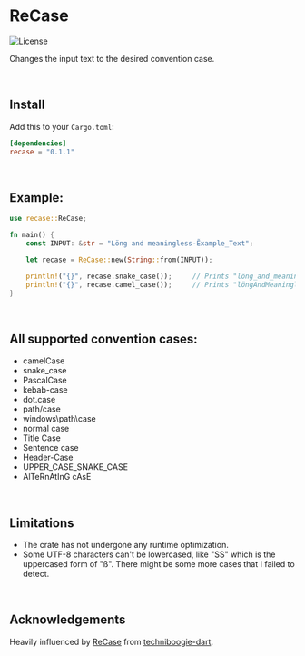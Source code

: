 # ReCase

[![License](https://img.shields.io/badge/License-BSD_2--Clause-orange.svg)](https://opensource.org/licenses/BSD-2-Clause)

Changes the input text to the desired convention case.

<p>&nbsp  </p>

## Install

Add this to your `Cargo.toml`:

```toml
[dependencies]
recase = "0.1.1"
```

<p>&nbsp  </p>

## Example:

```rust
use recase::ReCase;

fn main() {
    const INPUT: &str = "Löng and meaningless-Ẽxample_Text";

    let recase = ReCase::new(String::from(INPUT));

    println!("{}", recase.snake_case());     // Prints "löng_and_meaningless_ẽxample_text"
    println!("{}", recase.camel_case());     // Prints "löngAndMeaninglessẼxampleText"
}
```

<p>&nbsp  </p>

## All supported convention cases:

-   camelCase
-   snake_case
-   PascalCase
-   kebab-case
-   dot.case
-   path/case
-   windows\path\case
-   normal case
-   Title Case
-   Sentence case
-   Header-Case
-   UPPER_CASE_SNAKE_CASE
-   AlTeRnAtInG cAsE

<p>&nbsp  </p>

## Limitations

-   The crate has not undergone any runtime optimization.
-   Some UTF-8 characters can't be lowercased, like "SS" which is the uppercased form of "ß". There might be some more cases that I failed to detect.

<p>&nbsp  </p>

## Acknowledgements

Heavily influenced by [ReCase](https://pub.dev/packages/recase) from [techniboogie-dart](https://github.com/techniboogie-dart).

